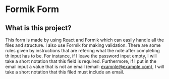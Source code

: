 # Formik Form
## What is this project?
This form is made by using React and Formik which can easily handle all the files and structure. I also use Formik for making validation. There are some rules given by instructions that are refering what the note after completing th input has to be. For instance, if I leave the password input empty, I will take a short notation that this field is required. Furthermore, if I put in the email input a value that is not an email (email: example@example.com), I will take a short notation that this filed must include an email.
